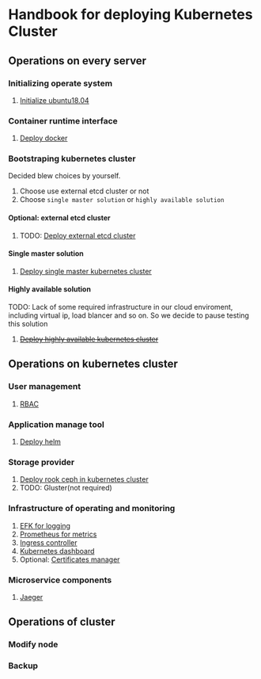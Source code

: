 # Handbook for deploying Kubernetes Cluster

## Operations on every server

### Initializing operate system

1. [Initialize ubuntu18.04](./ubuntu18.04/README.md)

### Container runtime interface

1. [Deploy docker](./docker/README.md)

### Bootstraping kubernetes cluster

Decided blew choices by yourself.

1. Choose use external etcd cluster or not
2. Choose `single master solution` or `highly available solution`

#### Optional: external etcd cluster

1. TODO: [Deploy external etcd cluster](./etcd/README.md)

#### Single master solution

1. [Deploy single master kubernetes cluster](./smkubernetes/README.md)

#### Highly available solution

TODO: Lack of some required infrastructure in our cloud enviroment, including virtual ip, load blancer and so on. So we decide to pause testing this solution

1. ~~[Deploy highly available kubernetes cluster](./hakubernetes/README.md)~~

## Operations on kubernetes cluster

### User management

1. [RBAC](./rbac/README.md)

### Application manage tool

1. [Deploy helm](./helm/README.md)

### Storage provider

1. [Deploy rook ceph in kubernetes cluster](./rook/README.md)
2. TODO: Gluster(not required)

### Infrastructure of operating and monitoring

1. [EFK for logging](./efk/README.md)
2. [Prometheus for metrics]()
3. [Ingress controller]()
4. [Kubernetes dashboard]()
5. Optional: [Certificates manager]()

### Microservice components

1. [Jaeger]()

## Operations of cluster

### Modify node

### Backup